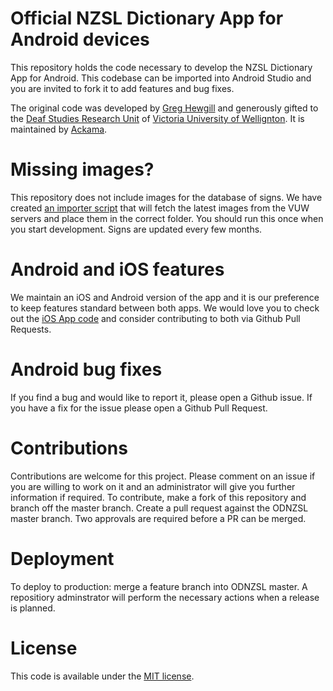 # Official NZSL Dictionary App for Android devices

This repository holds the code necessary to develop the NZSL Dictionary App for Android. This codebase can be imported into Android Studio and you are invited to fork it to add features and bug fixes.

The original code was developed by [Greg Hewgill](http://hewgill.com/) and generously gifted to the [Deaf Studies Research Unit](http://www.victoria.ac.nz/lals/centres-and-institutes/dsru) of [Victoria University of Wellignton](http://www.victoria.ac.nz/). It is maintained by [Ackama](http://www.ackama.com/). 

# Missing images?

This repository does not include images for the database of signs. We have created [an importer script](https://github.com/ODNZSL/nzsl-dictionary-scripts) that will fetch the latest images from the VUW servers and place them in the correct folder. You should run this once when you start development. Signs are updated every few months.

# Android and iOS features

We maintain an iOS and Android version of the app and it is our preference to keep features standard between both apps. We would love you to check out the [iOS App code](https://github.com/ODNZSL/nzsl-dictionary-ios) and consider contributing to both via Github Pull Requests.

# Android bug fixes

If you find a bug and would like to report it, please open a Github issue. If you have a fix for the issue please open a Github Pull Request.

# Contributions

Contributions are welcome for this project. Please comment on an issue if you are willing to work on it and an administrator will give you further information if required. 
To contribute, make a fork of this repository and branch off the master branch.
Create a pull request against the ODNZSL master branch.
Two approvals are required before a PR can be merged.

# Deployment

To deploy to production: merge a feature branch into ODNZSL master.
A repositiory adminstrator will perform the necessary actions when a release is planned.

# License

This code is available under the [MIT license](https://github.com/ODNZSL/nzsl-dictionary-android/blob/master/LICENSE.txt).
